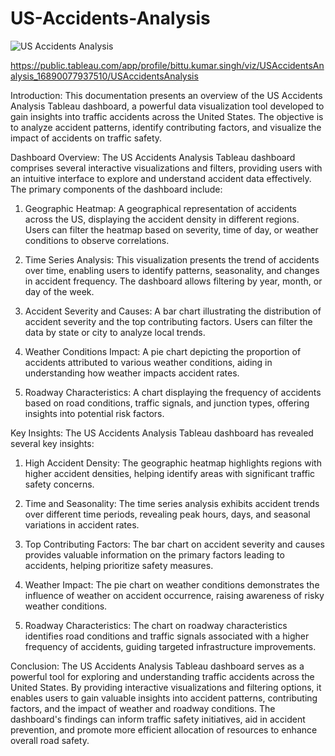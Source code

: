 # US-Accidents-Analysis
![US Accidents Analysis](https://github.com/iambitttu/US-Accidents-Analysis/assets/117813323/f8f856ed-809d-4953-80f4-f0f3c39fcc08)

https://public.tableau.com/app/profile/bittu.kumar.singh/viz/USAccidentsAnalysis_16890077937510/USAccidentsAnalysis

Introduction:
This documentation presents an overview of the US Accidents Analysis Tableau dashboard, a powerful data visualization tool developed to gain insights into traffic accidents across the United States. The objective is to analyze accident patterns, identify contributing factors, and visualize the impact of accidents on traffic safety.

Dashboard Overview:
The US Accidents Analysis Tableau dashboard comprises several interactive visualizations and filters, providing users with an intuitive interface to explore and understand accident data effectively. The primary components of the dashboard include:

1. Geographic Heatmap: A geographical representation of accidents across the US, displaying the accident density in different regions. Users can filter the heatmap based on severity, time of day, or weather conditions to observe correlations.

2. Time Series Analysis: This visualization presents the trend of accidents over time, enabling users to identify patterns, seasonality, and changes in accident frequency. The dashboard allows filtering by year, month, or day of the week.

3. Accident Severity and Causes: A bar chart illustrating the distribution of accident severity and the top contributing factors. Users can filter the data by state or city to analyze local trends.

4. Weather Conditions Impact: A pie chart depicting the proportion of accidents attributed to various weather conditions, aiding in understanding how weather impacts accident rates.

5. Roadway Characteristics: A chart displaying the frequency of accidents based on road conditions, traffic signals, and junction types, offering insights into potential risk factors.

Key Insights:
The US Accidents Analysis Tableau dashboard has revealed several key insights:

1. High Accident Density: The geographic heatmap highlights regions with higher accident densities, helping identify areas with significant traffic safety concerns.

2. Time and Seasonality: The time series analysis exhibits accident trends over different time periods, revealing peak hours, days, and seasonal variations in accident rates.

3. Top Contributing Factors: The bar chart on accident severity and causes provides valuable information on the primary factors leading to accidents, helping prioritize safety measures.

4. Weather Impact: The pie chart on weather conditions demonstrates the influence of weather on accident occurrence, raising awareness of risky weather conditions.

5. Roadway Characteristics: The chart on roadway characteristics identifies road conditions and traffic signals associated with a higher frequency of accidents, guiding targeted infrastructure improvements.

Conclusion:
The US Accidents Analysis Tableau dashboard serves as a powerful tool for exploring and understanding traffic accidents across the United States. By providing interactive visualizations and filtering options, it enables users to gain valuable insights into accident patterns, contributing factors, and the impact of weather and roadway conditions. The dashboard's findings can inform traffic safety initiatives, aid in accident prevention, and promote more efficient allocation of resources to enhance overall road safety.

